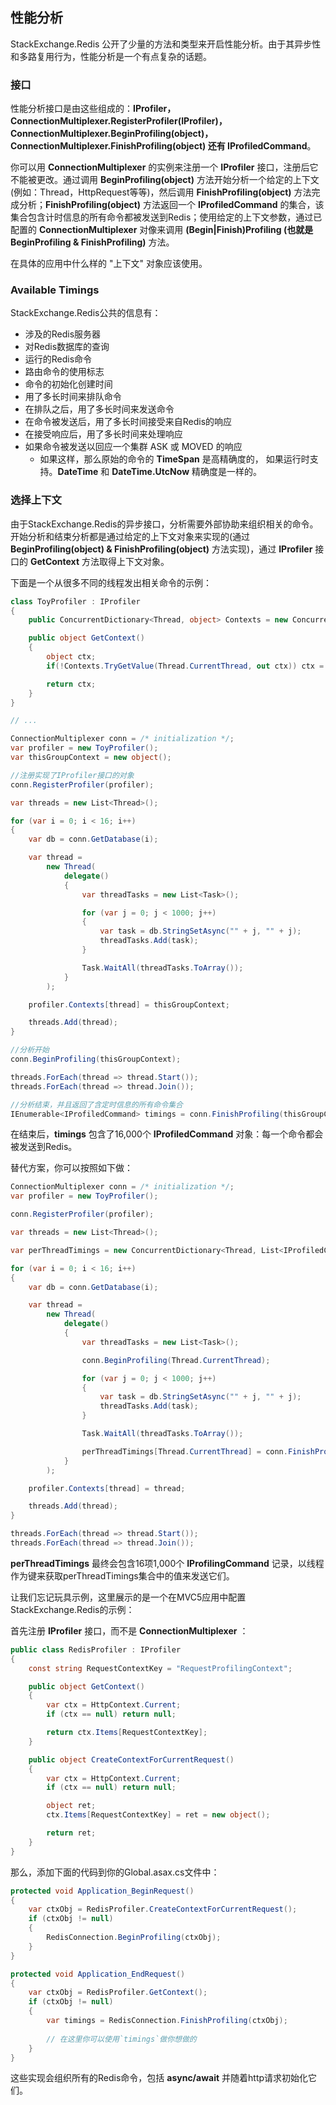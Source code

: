 ## 性能分析

StackExchange.Redis 公开了少量的方法和类型来开启性能分析。由于其异步性和多路复用行为，性能分析是一个有点复杂的话题。

### 接口

性能分析接口是由这些组成的：**IProfiler，ConnectionMultiplexer.RegisterProfiler(IProfiler)，ConnectionMultiplexer.BeginProfiling(object)， ConnectionMultiplexer.FinishProfiling(object) 还有 IProfiledCommand**。

你可以用 **ConnectionMultiplexer** 的实例来注册一个 **IProfiler** 接口，注册后它不能被更改。通过调用 **BeginProfiling(object)** 方法开始分析一个给定的上下文(例如：Thread，HttpRequest等等)，然后调用 **FinishProfiling(object)** 方法完成分析；**FinishProfiling(object)** 方法返回一个 **IProfiledCommand** 的集合，该集合包含计时信息的所有命令都被发送到Redis；使用给定的上下文参数，通过已配置的 **ConnectionMultiplexer** 对像来调用 **(Begin|Finish)Profiling (也就是BeginProfiling & FinishProfiling)**  方法。

在具体的应用中什么样的 "上下文" 对象应该使用。

### Available Timings

StackExchange.Redis公共的信息有：

- 涉及的Redis服务器
- 对Redis数据库的查询
- 运行的Redis命令
- 路由命令的使用标志
- 命令的初始化创建时间
- 用了多长时间来排队命令
- 在排队之后，用了多长时间来发送命令
- 在命令被发送后，用了多长时间接受来自Redis的响应
- 在接受响应后，用了多长时间来处理响应
- 如果命令被发送以回应一个集群 ASK 或 MOVED 的响应
    - 如果这样，那么原始的命令的 **TimeSpan** 是高精确度的， 如果运行时支持。**DateTime** 和 **DateTime.UtcNow** 精确度是一样的。
  

### 选择上下文

由于StackExchange.Redis的异步接口，分析需要外部协助来组织相关的命令。开始分析和结束分析都是通过给定的上下文对象来实现的(通过 **BeginProfiling(object) & FinishProfiling(object)** 方法实现)，通过 **IProfiler** 接口的 **GetContext** 方法取得上下文对象。

下面是一个从很多不同的线程发出相关命令的示例：

```csharp
class ToyProfiler : IProfiler
{
    public ConcurrentDictionary<Thread, object> Contexts = new ConcurrentDictionary<Thread, object>();

    public object GetContext()
    {
        object ctx;
        if(!Contexts.TryGetValue(Thread.CurrentThread, out ctx)) ctx = null;

        return ctx;
    }
}

// ...

ConnectionMultiplexer conn = /* initialization */;
var profiler = new ToyProfiler();
var thisGroupContext = new object();

//注册实现了IProfiler接口的对象
conn.RegisterProfiler(profiler);

var threads = new List<Thread>();

for (var i = 0; i < 16; i++)
{
    var db = conn.GetDatabase(i);

    var thread =
        new Thread(
            delegate()
            {
                var threadTasks = new List<Task>();

                for (var j = 0; j < 1000; j++)
                {
                    var task = db.StringSetAsync("" + j, "" + j);
                    threadTasks.Add(task);
                }

                Task.WaitAll(threadTasks.ToArray());
            }
        );

    profiler.Contexts[thread] = thisGroupContext;

    threads.Add(thread);
}

//分析开始
conn.BeginProfiling(thisGroupContext);

threads.ForEach(thread => thread.Start());
threads.ForEach(thread => thread.Join());

//分析结束，并且返回了含定时信息的所有命令集合
IEnumerable<IProfiledCommand> timings = conn.FinishProfiling(thisGroupContext);
```

在结束后，**timings** 包含了16,000个 **IProfiledCommand** 对象：每一个命令都会被发送到Redis。

替代方案，你可以按照如下做：

```csharp
ConnectionMultiplexer conn = /* initialization */;
var profiler = new ToyProfiler();

conn.RegisterProfiler(profiler);

var threads = new List<Thread>();

var perThreadTimings = new ConcurrentDictionary<Thread, List<IProfiledCommand>>();

for (var i = 0; i < 16; i++)
{
    var db = conn.GetDatabase(i);

    var thread =
        new Thread(
            delegate()
            {
                var threadTasks = new List<Task>();

                conn.BeginProfiling(Thread.CurrentThread);

                for (var j = 0; j < 1000; j++)
                {
                    var task = db.StringSetAsync("" + j, "" + j);
                    threadTasks.Add(task);
                }

                Task.WaitAll(threadTasks.ToArray());

                perThreadTimings[Thread.CurrentThread] = conn.FinishProfiling(Thread.CurrentThread).ToList();
            }
        );

    profiler.Contexts[thread] = thread;

    threads.Add(thread);
}

threads.ForEach(thread => thread.Start());
threads.ForEach(thread => thread.Join());
```

**perThreadTimings** 最终会包含16项1,000个 **IProfilingCommand** 记录，以线程作为键来获取perThreadTimings集合中的值来发送它们。

让我们忘记玩具示例，这里展示的是一个在MVC5应用中配置StackExchange.Redis的示例：

首先注册 **IProfiler** 接口，而不是 **ConnectionMultiplexer** ：

```csharp
public class RedisProfiler : IProfiler
{
    const string RequestContextKey = "RequestProfilingContext";

    public object GetContext()
    {
        var ctx = HttpContext.Current;
        if (ctx == null) return null;

        return ctx.Items[RequestContextKey];
    }

    public object CreateContextForCurrentRequest()
    {
        var ctx = HttpContext.Current;
        if (ctx == null) return null;

        object ret;
        ctx.Items[RequestContextKey] = ret = new object();

        return ret;
    }
}
```

那么，添加下面的代码到你的Global.asax.cs文件中：

```csharp
protected void Application_BeginRequest()
{
    var ctxObj = RedisProfiler.CreateContextForCurrentRequest();
    if (ctxObj != null)
    {
        RedisConnection.BeginProfiling(ctxObj);
    }
}

protected void Application_EndRequest()
{
    var ctxObj = RedisProfiler.GetContext();
    if (ctxObj != null)
    {
        var timings = RedisConnection.FinishProfiling(ctxObj);
        
        // 在这里你可以使用`timings`做你想做的
    }
}
```

这些实现会组织所有的Redis命令，包括 **async/await** 并随着http请求初始化它们。
